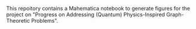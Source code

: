 This repoitory contains a Mahematica notebook to generate figures for the project on "Progress on Addressing 
(Quantum) Physics-Inspired Graph-Theoretic Problems". 
